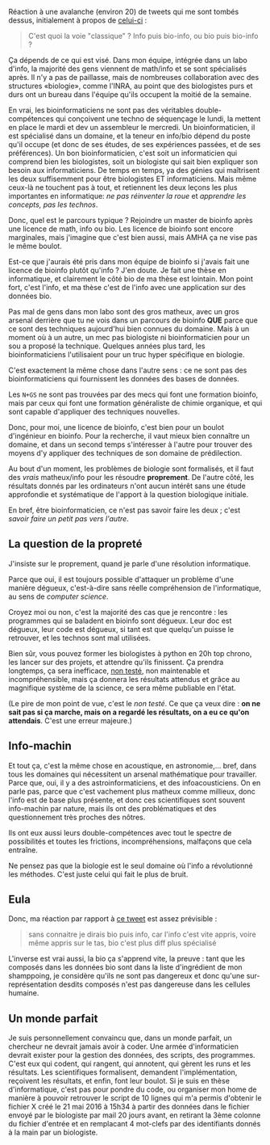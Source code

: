 
Réaction à une avalanche (environ 20) de tweets qui me sont tombés dessus, initialement à propos de [celui-ci](https://twitter.com/TomCornebize/status/890535770339069952) :

> C'est quoi la voie "classique" ? Info puis bio-info, ou bio puis bio-info ?

Ça dépends de ce qui est visé.
Dans mon équipe, intégrée dans un labo d'info, la majorité des gens viennent de math/info et se sont spécialisés après.
Il n'y a pas de paillasse, mais de nombreuses collaboration avec des structures «biologie», comme l'INRA,
au point que des biologistes purs et durs ont un bureau dans l'équipe qu'ils occupent la moitié de la semaine.

En vrai, les bioinformaticiens ne sont pas des véritables double-compétences qui conçoivent une techno de séquençage le lundi,
la mettent en place le mardi et dev un assembleur le mercredi.
Un bioinformaticien, il est spécialisé dans un domaine,
et la teneur en info/bio dépend du poste qu'il occupe (et donc de ses études,
de ses expériences passées, et de ses préférences).
Un bon bioinformaticien, c'est soit un informaticien qui comprend bien les biologistes, soit un biologiste qui sait bien expliquer son besoin aux informaticiens.
De temps en temps, ya des génies qui maîtrisent les deux suffisemment pour être biologistes ET informaticiens.
Mais même ceux-là ne touchent pas à tout, et retiennent les deux leçons les plus importantes en informatique: *ne pas réinventer la roue* et *apprendre les concepts, pas les technos*.

Donc, quel est le parcours typique ?
Rejoindre un master de bioinfo après une licence de math, info ou bio.
Les licence de bioinfo sont encore marginales, mais j'imagine que c'est bien aussi, mais AMHA ça ne vise pas le même boulot.

Est-ce que j'aurais été pris dans mon équipe de bioinfo si j'avais fait une licence de bioinfo plutôt qu'info ?
J'en doute. Je fait une thèse en informatique, et clairement le côté bio de ma thèse est lointain. Mon point fort, c'est l'info,
et ma thèse c'est de l'info avec une application sur des données bio.

Pas mal de gens dans mon labo sont des gros matheux, avec un gros arsenal derrière que tu ne vois
dans un parcours de bioinfo __QUE__ parce que ce sont des techniques aujourd'hui bien connues du domaine.
Mais à un moment où à un autre, un mec pas biologiste ni bioinformaticien pour un sou a proposé la technique. Quelques années plus tard, les bioinformaticiens l'utilisaient pour un truc hyper spécifique en biologie.

C'est exactement la même chose dans l'autre sens : ce ne sont pas des bioinformaticiens
qui fournissent les données des bases de données.


Les `N+GS` ne sont pas trouvées par des mecs qui font une formation bioinfo, mais par ceux qui font une formation généraliste de chimie organique, et qui sont capable d'appliquer des techniques nouvelles.

Donc, pour moi, une licence de bioinfo, c'est bien pour un boulot d'ingénieur en bioinfo.
Pour la recherche, il vaut mieux bien connaître un domaine, et dans un second temps s'intéresser
à l'autre pour trouver des moyens d'y appliquer des techniques de son domaine de prédilection.

Au bout d'un moment, les problèmes de biologie sont formalisés, et il faut des *vrais* matheux/info pour
les résoudre __proprement__. De l'autre côté, les résultats donnés par les ordinateurs n'ont aucun intérêt
sans une étude approfondie et systématique de l'apport à la question biologique initiale.

En bref, être bioinformaticien, ce n'est pas savoir faire les deux ; c'est *savoir faire un petit pas vers l'autre*.


## La question de la propreté
J'insiste sur le proprement, quand je parle d'une résolution informatique.

Parce que oui, il est toujours possible d'attaquer un problème d'une manière dégueux,
c'est-à-dire sans réelle compréhension de l'informatique, au sens de *computer science*.

Croyez moi ou non, c'est la majorité des cas que je rencontre : les programmes qui se baladent en bioinfo sont
dégueux. Leur doc est dégueux, leur code est dégueux, si tant est que quelqu'un puisse le retrouver,
et les technos sont mal utilisées.

Bien sûr, vous pouvez former les biologistes à python en 20h top chrono, les lancer sur des projets,
et attendre qu'ils finissent. Ça prendra longtemps, ça sera inefficace, [non testé](https://blog.codinghorror.com/assets/images/codinghorror-app-icon.png?v=d0f5f84b2b), non maintenable et incompréhensible,
mais ça donnera les résultats attendus et grâce au magnifique système de la science, ce sera même publiable en l'état.

(Le pire de mon point de vue, c'est le *non testé*. Ce que ça veux dire :
__on ne sait pas si ça marche, mais on a regardé les résultats, on a eu ce qu'on attendais__. C'est une erreur majeure.)


## Info-machin
Et tout ça, c'est la même chose en acoustique, en astronomie,…
bref, dans tous les domaines qui nécessitent un arsenal mathématique pour travailler.
Parce que, oui, il y a des astroinformaticiens, et des infoacousticiens.
On en parle pas, parce que c'est vachement plus matheux comme millieux, donc l'info est de base plus présente,
et donc ces scientifiques sont souvent info-machin par nature, mais ils ont des problématiques
et des questionnement très proches des nôtres.

Ils ont eux aussi leurs double-compétences avec tout le spectre de possibilités et toutes les frictions,
incompréhensions, malfaçons que cela entraîne.

Ne pensez pas que la biologie est le seul domaine où l'info a révolutionné les méthodes.
C'est juste celui qui fait le plus de bruit.



## Eula
Donc, ma réaction par rapport à [ce tweet](https://twitter.com/sardinimouspip/status/890539014243184640) est assez prévisible :

> sans connaitre je dirais bio puis info, car l'info c'est vite appris, voire même appris sur le tas, bio c'est plus diff plus spécialisé

L'inverse est vrai aussi, la bio ça s'apprend vite, la preuve : tant que les composés dans les données bio
sont dans la liste d'ingrédient de mon shamppoing, je considère qu'ils ne sont pas dangereux
et donc qu'une sur-représentation desdits composés n'est pas dangereuse dans les cellules humaine.



## Un monde parfait
Je suis personnellement convaincu que, dans un monde parfait, un chercheur ne devrait jamais avoir à coder. Une armée d'informaticien devrait exister pour la gestion des données, des scripts, des programmes. C'est eux qui codent, qui rangent, qui annotent, qui gèrent les runs et les résultats. Les scientifiques formalisent, demandent l'implémentation, reçoivent les résultats, et enfin, font leur boulot.
Si je suis en thèse d'informatique, c'est pas pour pondre du code, ou organiser mon home de manière à pouvoir retrouver
le script de 10 lignes qui m'a permis d'obtenir le fichier X créé le 21 mai 2016 à 15h34 à partir
des données dans le fichier envoyé par le biologiste par mail 20 jours avant, en retirant la 3ème colonne du fichier
d'entrée et en remplacant 4 mot-clefs par des identifiants donnés à la main par un biologiste.


